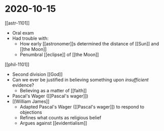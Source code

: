 # 2020-10-15

[[astr-1101]]

- Oral exam
- Had trouble with:
  - How early [[astronomer]]s determined the distance of [[Sun]] and [[the Moon]]
  - Penumbral [[eclipse]] of [[the Moon]]

[[phil-1101]]

- Second division [[God]]
- Can we ever be justified in believing something upon _insufficient_ evidence?
  - Believing as a matter of [[faith]]
- Pascal's Wager ([[Pascal's wager]])
- [[William James]]
  - Adapted Pascal's Wager ([[Pascal's wager]]) to respond to objections
  - Refines what counts as religious belief
  - Argues against [[evidentialism]]

